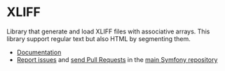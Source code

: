 # XLIFF
Library that generate and load XLIFF files with associative arrays. This library support regular text but also HTML by segmenting them.

* [Documentation](https://ems-project.github.io/#/dev/xliff/index.md)
* [Report issues](https://github.com/ems-project/elasticms/issues) and
  [send Pull Requests](https://github.com/ems-project/elasticms/pulls)
  in the [main Symfony repository](https://github.com/ems-project/elasticms)
